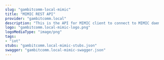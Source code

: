 ```yaml
---
slug: "gambitcomm-local-mimic"
title: "MIMIC REST API"
provider: "gambitcomm.local"
description: "This is the API for MIMIC client to connect to MIMIC daemon."
logo: "gambitcomm.local-mimic-logo.png"
logoMediaType: "image/png"
tags:
- "iot"
stubs: "gambitcomm.local-mimic-stubs.json"
swagger: "gambitcomm.local-mimic-swagger.json"
---
```

